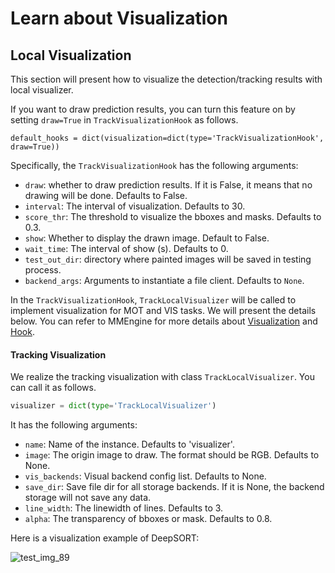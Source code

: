 # Learn about Visualization

## Local Visualization

This section will present how to visualize the detection/tracking results with local visualizer.

If you want to draw prediction results, you can turn this feature on by setting `draw=True` in `TrackVisualizationHook` as follows.

```shell script
default_hooks = dict(visualization=dict(type='TrackVisualizationHook', draw=True))
```

Specifically, the `TrackVisualizationHook` has the following arguments:

- `draw`: whether to draw prediction results. If it is False, it means that no drawing will be done. Defaults to False.
- `interval`: The interval of visualization. Defaults to 30.
- `score_thr`: The threshold to visualize the bboxes and masks. Defaults to 0.3.
- `show`: Whether to display the drawn image. Default to False.
- `wait_time`: The interval of show (s). Defaults to 0.
- `test_out_dir`: directory where painted images will be saved in testing process.
- `backend_args`: Arguments to instantiate a file client. Defaults to `None`.

In the `TrackVisualizationHook`, `TrackLocalVisualizer` will be called to implement visualization for MOT and VIS tasks.
We will present the details below.
You can refer to MMEngine for more details about [Visualization](https://github.com/open-mmlab/mmengine/blob/main/docs/en/advanced_tutorials/visualization.md) and [Hook](https://github.com/open-mmlab/mmengine/blob/main/docs/en/tutorials/hook.md).

#### Tracking Visualization

We realize the tracking visualization with class `TrackLocalVisualizer`.
You can call it as follows.

```python
visualizer = dict(type='TrackLocalVisualizer')
```

It has the following arguments:

- `name`: Name of the instance. Defaults to 'visualizer'.
- `image`: The origin image to draw. The format should be RGB. Defaults to None.
- `vis_backends`: Visual backend config list. Defaults to None.
- `save_dir`: Save file dir for all storage backends. If it is None, the backend storage will not save any data.
- `line_width`: The linewidth of lines. Defaults to 3.
- `alpha`: The transparency of bboxes or mask. Defaults to 0.8.

Here is a visualization example of DeepSORT:

![test_img_89](https://user-images.githubusercontent.com/99722489/186062929-6d0e4663-0d8e-4045-9ec8-67e0e41da876.png)
